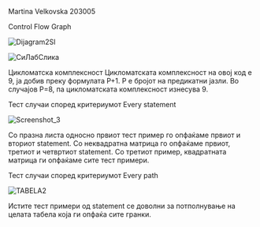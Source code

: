 Martina Velkovska 203005

Control Flow Graph


![Dijagram2SI](https://user-images.githubusercontent.com/103152926/171904541-cba7c8b5-2e04-4196-abb4-e2a694f2f7ad.png)

![СиЛабСлика](https://user-images.githubusercontent.com/103152926/171904738-57ac1775-56cf-47df-b813-2880fa437b68.png)


Цикломатска комплексност
Цикломатската комплексност на овој код е 9, ја добив преку формулата P+1. P е бројот на предикатни јазли. Во случајoв P=8, па цикломатската комплексност изнесува 9.

Тест случаи според критериумот Every statement

![Screenshot_3](https://user-images.githubusercontent.com/103152926/171905154-7ff11b59-6b83-4fdf-ae06-cccfcffd2bfd.png)

Со празна листа односно првиот тест пример го опфаќаме првиот и вториот statement.
Со неквадратна матрица го опфаќаме првиот, третиот и четвртиот statement.
Со третиот пример, квадратната матрица ги опфаќаме сите тест примери. 


Тест случаи според критериумот Every path

![TABELA2](https://user-images.githubusercontent.com/103152926/171904714-d76cc106-184d-4555-94b8-30c55f60c074.png)

Истите тест примери од statement се доволни за потполнување на целата табела која ги опфаќа сите гранки.
